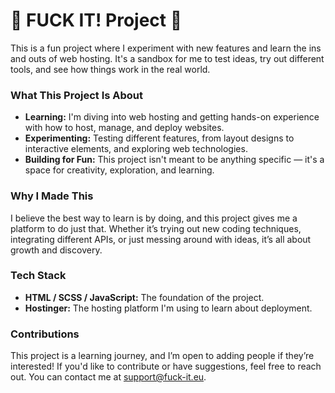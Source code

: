 # **🖕 FUCK IT! Project 🖕**
This is a fun project where I experiment with new features and learn the ins and outs of web hosting. It's a sandbox for me to test ideas, try out different tools, and see how things work in the real world.

### **What This Project Is About**
- **Learning:** I'm diving into web hosting and getting hands-on experience with how to host, manage, and deploy websites.
- **Experimenting:** Testing different features, from layout designs to interactive elements, and exploring web technologies.
- **Building for Fun:** This project isn't meant to be anything specific — it's a space for creativity, exploration, and learning.

### **Why I Made This**
I believe the best way to learn is by doing, and this project gives me a platform to do just that. Whether it’s trying out new coding techniques, integrating different APIs, or just messing around with ideas, it’s all about growth and discovery.

### **Tech Stack**
- **HTML / SCSS / JavaScript:** The foundation of the project.
- **Hostinger:** The hosting platform I'm using to learn about deployment.

### **Contributions**
This project is a learning journey, and I’m open to adding people if they’re interested! If you'd like to contribute or have suggestions, feel free to reach out. You can contact me at support@fuck-it.eu.
